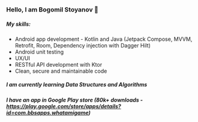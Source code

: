### Hello, I am Bogomil Stoyanov 👋

##### My skills:
*  Android app development - Kotlin and Java (Jetpack Compose, MVVM, Retrofit, Room, Dependency injection with Dagger Hilt)
*  Android unit testing
*  UX/UI
*  RESTful API development with Ktor
*  Clean, secure and maintainable code

##### I am currently learning Data Structures and Algorithms

##### I have an app in Google Play store (80k+ downloads - https://play.google.com/store/apps/details?id=com.bbsapps.whatamigame)



<!--
**Bogomil-Stoyanov/Bogomil-Stoyanov** is a ✨ _special_ ✨ repository because its `README.md` (this file) appears on your GitHub profile.

Here are some ideas to get you started:

- 🔭 I’m currently working on ...
- 🌱 I’m currently learning ...
- 👯 I’m looking to collaborate on ...
- 🤔 I’m looking for help with ...
- 💬 Ask me about ...
- 📫 How to reach me: ...
- 😄 Pronouns: ...
- ⚡ Fun fact: ...
-->
